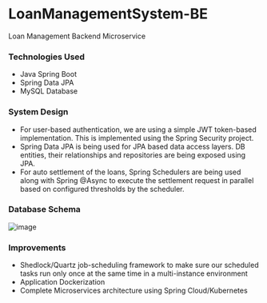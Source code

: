 # LoanManagementSystem-BE
Loan Management Backend Microservice

### Technologies Used
- Java Spring Boot
- Spring Data JPA
- MySQL Database

### System Design
- For user-based authentication, we are using a simple JWT token-based implementation. This is implemented using the Spring Security project.
- Spring Data JPA is being used for JPA based data access layers. DB entities, their relationships and repositories are being exposed using JPA.
- For auto settlement of the loans, Spring Schedulers are being used along with Spring @Async to execute the settlement request in parallel based on configured thresholds by the scheduler.

### Database Schema 
![image](https://user-images.githubusercontent.com/12005138/154504507-8fccc00d-89c3-4bd7-9d5a-80d012f5ed25.png)

### Improvements
- Shedlock/Quartz job-scheduling framework to make sure our scheduled tasks run only once at the same time in a multi-instance environment
- Application Dockerization
- Complete Microservices architecture using Spring Cloud/Kubernetes
